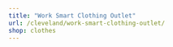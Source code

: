 ```yaml
---
title: "Work Smart Clothing Outlet"
url: /cleveland/work-smart-clothing-outlet/
shop: clothes
---
```

